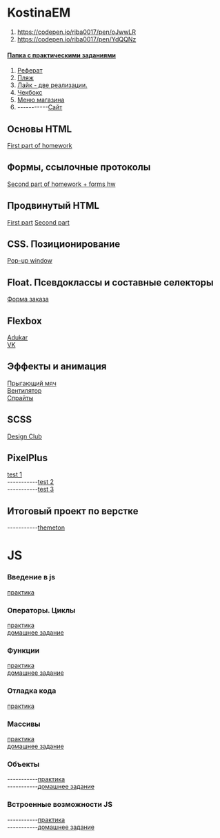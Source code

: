 # KostinaEM
1. https://codepen.io/riba0017/pen/oJwwLR
2. https://codepen.io/riba0017/pen/YdQQNz

#### [Папка с практическими заданиями](https://github.com/AdukarIT/KostinaEM/tree/master/practice)
1. [Реферат](https://github.com/AdukarIT/KostinaEM/tree/master/practice/referat)
2. [Пляж](https://github.com/AdukarIT/KostinaEM/tree/master/practice/beach)
3. [Лайк - две реализации.](https://github.com/AdukarIT/KostinaEM/tree/master/practice/like)
4. [Чекбокс](https://github.com/AdukarIT/KostinaEM/tree/master/practice/checkbox)
5. [Меню магазина](https://github.com/AdukarIT/KostinaEM/tree/master/practice/menu)
6. -----------[Сайт]()

## Основы HTML
 [First part of homework](https://github.com/AdukarIT/KostinaEM/tree/master/task2)

## Формы, ссылочные протоколы
[Second part of homework + forms hw](https://github.com/AdukarIT/KostinaEM/tree/master/task3)

## Продвинутый HTML
[First part](https://github.com/AdukarIT/KostinaEM/tree/master/task4)
[Second part](https://github.com/AdukarIT/KostinaEM/tree/master/task5)

## CSS. Позиционирование
[Pop-up window](https://github.com/AdukarIT/KostinaEM/tree/master/pop-up-window)

## Float. Псевдоклассы и составные селекторы
[Форма заказа](https://github.com/AdukarIT/KostinaEM/tree/master/lesson8)

## Flexbox
[Adukar](https://github.com/AdukarIT/KostinaEM/tree/master/flexbox/adukar)<br>
[VK](https://github.com/AdukarIT/KostinaEM/tree/master/flexbox/vk)

## Эффекты и анимация
[Прыгающий мяч](https://github.com/AdukarIT/KostinaEM/tree/master/animation/jumping_ball)<br>
[Вентилятор](https://github.com/AdukarIT/KostinaEM/tree/master/animation/windy)<br>
[Спрайты](https://github.com/AdukarIT/KostinaEM/tree/master/animation/ninja/css-animation)

## SCSS
[Design Club](https://github.com/AdukarIT/KostinaEM/tree/master/design-club)

## PixelPlus
[test 1](https://github.com/AdukarIT/KostinaEM/tree/master/pixelplus/test1) <br>
-----------[test 2]()<br>
-----------[test 3]()

## Итоговый проект по верстке
-----------[themeton]()

# JS

### Введение в js
[практика](https://github.com/AdukarIT/KostinaEM/blob/master/js_practice/lesson-1.js)

### Операторы. Циклы
[практика](https://github.com/AdukarIT/KostinaEM/blob/master/js_practice/lesson-2.js)<br>
[домашнее задание](https://github.com/AdukarIT/KostinaEM/blob/master/js_practice/hw-2.js)

### Функции
[практика](https://github.com/AdukarIT/KostinaEM/blob/master/js_practice/practice_func.js)<br>
[домашнее задание](https://github.com/AdukarIT/KostinaEM/blob/master/js_practice/hw-func.js)

### Отладка кода
[практика](https://github.com/AdukarIT/KostinaEM/blob/master/js_practice/lesson-3.js)

### Массивы
[практика](https://github.com/AdukarIT/KostinaEM/blob/master/js_practice/practice-arr.js)<br>
[домашнее задание](https://github.com/AdukarIT/KostinaEM/blob/master/js_practice/hw-arr.js)

### Объекты
-----------[практика]()<br>
-----------[домашнее задание]()

### Встроенные возможности JS

-----------[практика]()<br>
-----------[домашнее задание]()




